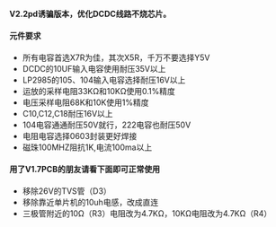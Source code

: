#### V2.2pd诱骗版本，优化DCDC线路不烧芯片。

#### 元件要求
* 所有电容首选X7R为佳，其次X5R，千万不要选择Y5V
* DCDC的10UF输入电容使用耐压35V以上
* LP2985的105、104输入电容选择耐压16V以上
* 运放的采样电阻33KΩ和10KΩ使用0.1%精度
* 电压采样电阻68K和10K使用1%精度
* C10,C12,C18耐压16V以上
* 104电容通通耐压50V就行，222电容也耐压50V
* 电阻电容选择0603封装更好焊接
* 磁珠100MHZ阻抗1K,电流100ma以上

#### 用了V1.7PCB的朋友请看下面即可正常使用
* 移除26V的TVS管（D3）
* 移除靠近单片机的10uh电感，改成直连
* 三极管附近的10Ω（R3）电阻改为4.7KΩ，10KΩ电阻改为4.7KΩ（R4）
